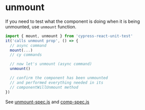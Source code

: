 # unmount

If you need to test what the component is doing when it is being unmounted, use `unmount` function.

```js
import { mount, unmount } from 'cypress-react-unit-test'
it('calls unmount prop', () => {
  // async command
  mount(...)
  // cy commands

  // now let's unmount (async command)
  unmount()

  // confirm the component has been unmounted
  // and performed everything needed in its
  // componentWillUnmount method
})
```

See [unmount-spec.js](unmount-spec.js) and [comp-spec.js](comp-spec.js)
